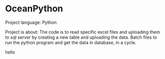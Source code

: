 # OceanPython

Project language: Python

Project is about: The code is to read specific excel files and uploading them to sql server by creating a new table and uploading the data.
                  Batch files to run the python program and get the data in database, in a cycle. 

hello